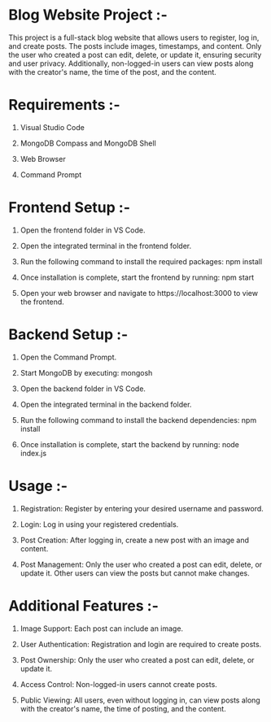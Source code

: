 # Blog Website Project :- 

This project is a full-stack blog website that allows users to register, log in, and create posts. The posts include images, timestamps, and content. Only the user who created a post can edit, delete, or update it, ensuring security and user privacy. Additionally, non-logged-in users can view posts along with the creator's name, the time of the post, and the content.

# Requirements :- 

1) Visual Studio Code

2) MongoDB Compass and MongoDB Shell

3) Web Browser

4) Command Prompt

# Frontend Setup :- 

1) Open the frontend folder in VS Code.

2) Open the integrated terminal in the frontend folder.

3) Run the following command to install the required packages:
   npm install

4) Once installation is complete, start the frontend by running:
   npm start

5) Open your web browser and navigate to https://localhost:3000 to view the frontend.

# Backend Setup :- 

1) Open the Command Prompt.

2) Start MongoDB by executing:
   mongosh

3) Open the backend folder in VS Code.

4) Open the integrated terminal in the backend folder.

5) Run the following command to install the backend dependencies:
   npm install

6) Once installation is complete, start the backend by running:
   node index.js


# Usage :-

1) Registration: Register by entering your desired username and password.

2) Login: Log in using your registered credentials.

3) Post Creation: After logging in, create a new post with an image and content.

4) Post Management: Only the user who created a post can edit, delete, or update it. Other users can view the posts but cannot make changes.


 # Additional Features :-

1) Image Support: Each post can include an image.

2) User Authentication: Registration and login are required to create posts.

3) Post Ownership: Only the user who created a post can edit, delete, or update it.

4) Access Control: Non-logged-in users cannot create posts.

5) Public Viewing: All users, even without logging in, can view posts along with the creator's name, the time of posting, and the content.


